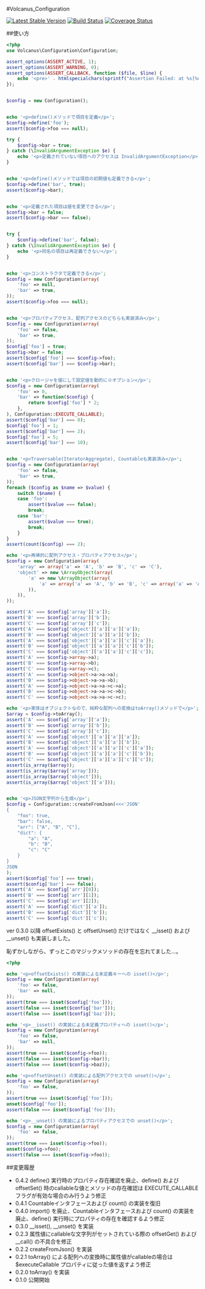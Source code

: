 #Volcanus_Configuration

[![Latest Stable Version](https://poser.pugx.org/volcanus/configuration/v/stable.png)](https://packagist.org/packages/volcanus/configuration)
[![Build Status](https://travis-ci.org/k-holy/volcanus-configuration.png?branch=master)](https://travis-ci.org/k-holy/volcanus-configuration)
[![Coverage Status](https://coveralls.io/repos/k-holy/volcanus-configuration/badge.png?branch=master)](https://coveralls.io/r/k-holy/volcanus-configuration?branch=master)

##使い方

```php
<?php
use Volcanus\Configuration\Configuration;

assert_options(ASSERT_ACTIVE, 1);
assert_options(ASSERT_WARNING, 0);
assert_options(ASSERT_CALLBACK, function ($file, $line) {
    echo '<pre>' . htmlspecialchars(sprintf("Assertion Failed: at %s[%d]\n", $file, $line)) . '</pre>';
});


$config = new Configuration();


echo '<p>define()メソッドで項目を定義</p>';
$config->define('foo');
assert($config->foo === null);

try {
    $config->bar = true;
} catch (\InvalidArgumentException $e) {
    echo '<p>定義されていない項目へのアクセスは InvalidArgumentException</p>';
}


echo '<p>define()メソッドでは項目の初期値も定義できる</p>';
$config->define('bar', true);
assert($config->bar);


echo '<p>定義された項目は値を変更できる</p>';
$config->bar = false;
assert($config->bar === false);


try {
    $config->define('bar', false);
} catch (\InvalidArgumentException $e) {
    echo '<p>同名の項目は再定義できない</p>';
}


echo '<p>コンストラクタで定義できる</p>';
$config = new Configuration(array(
    'foo' => null,
    'bar' => true,
));
assert($config->foo === null);


echo '<p>プロパティアクセス、配列アクセスのどちらも実装済み</p>';
$config = new Configuration(array(
    'foo' => false,
    'bar' => true,
));
$config['foo'] = true;
$config->bar = false;
assert($config['foo'] === $config->foo);
assert($config['bar'] === $config->bar);


echo '<p>クロージャを値にして設定値を動的に※オプション</p>';
$config = new Configuration(array(
    'foo' => 0,
    'bar' => function($config) {
        return $config['foo'] * 2;
    },
), Configuration::EXECUTE_CALLABLE);
assert($config['bar'] === 0);
$config['foo'] = 1;
assert($config['bar'] === 2);
$config['foo'] = 5;
assert($config['bar'] === 10);


echo '<p>Traversable(IteratorAggregate), Countableも実装済み</p>';
$config = new Configuration(array(
    'foo' => false,
    'bar' => true,
));
foreach ($config as $name => $value) {
    switch ($name) {
    case 'foo':
        assert($value === false);
        break;
    case 'bar':
        assert($value === true);
        break;
    }
}
assert(count($config) === 2);

echo '<p>再帰的に配列アクセス・プロパティアクセス</p>';
$config = new Configuration(array(
    'array' => array('a' => 'A', 'b' => 'B', 'c' => 'C'),
    'object' => new \ArrayObject(array(
        'a' => new \ArrayObject(array(
            'a' => array('a' => 'A', 'b' => 'B', 'c' => array('a' => 'A', 'b' => 'B', 'c'=> 'C')),
        )),
    )),
));

assert('A' === $config['array']['a']);
assert('B' === $config['array']['b']);
assert('C' === $config['array']['c']);
assert('A' === $config['object']['a']['a']['a']);
assert('B' === $config['object']['a']['a']['b']);
assert('A' === $config['object']['a']['a']['c']['a']);
assert('B' === $config['object']['a']['a']['c']['b']);
assert('C' === $config['object']['a']['a']['c']['c']);
assert('A' === $config->array->a);
assert('B' === $config->array->b);
assert('C' === $config->array->c);
assert('A' === $config->object->a->a->a);
assert('B' === $config->object->a->a->b);
assert('A' === $config->object->a->a->c->a);
assert('B' === $config->object->a->a->c->b);
assert('C' === $config->object->a->a->c->c);

echo '<p>実体はオブジェクトなので、純粋な配列への変換はtoArray()メソッドで</p>';
$array = $config->toArray();
assert('A' === $config['array']['a']);
assert('B' === $config['array']['b']);
assert('C' === $config['array']['c']);
assert('A' === $config['object']['a']['a']['a']);
assert('B' === $config['object']['a']['a']['b']);
assert('A' === $config['object']['a']['a']['c']['a']);
assert('B' === $config['object']['a']['a']['c']['b']);
assert('C' === $config['object']['a']['a']['c']['c']);
assert(is_array($array));
assert(is_array($array['array']));
assert(is_array($array['object']));
assert(is_array($array['object']['a']));


echo '<p>JSON文字列から生成</p>';
$config = Configuration::createFromJson(<<<'JSON'
{
    "foo": true,
    "bar": false,
    "arr": ["A", "B", "C"],
    "dict": {
        "a": "A",
        "b": "B",
        "c": "C"
    }
}
JSON
);
assert($config['foo'] === true);
assert($config['bar'] === false);
assert('A' === $config['arr'][0]);
assert('B' === $config['arr'][1]);
assert('C' === $config['arr'][2]);
assert('A' === $config['dict']['a']);
assert('B' === $config['dict']['b']);
assert('C' === $config['dict']['c']);
```

ver 0.3.0 以降 offsetExists() と offsetUnset() だけではなく __isset() および __unset() も実装しました。

恥ずかしながら、ずっとこのマジックメソッドの存在を忘れてました…。

```php
<?php

echo '<p>offsetExists() の実装による未定義キーへの isset()</p>';
$config = new Configuration(array(
    'foo' => false,
    'bar' => null,
));
assert(true === isset($config['foo']));
assert(false === isset($config['bar']));
assert(false === isset($config['baz']));

echo '<p>__isset() の実装による未定義プロパティへの isset()</p>';
$config = new Configuration(array(
    'foo' => false,
    'bar' => null,
));
assert(true === isset($config->foo));
assert(false === isset($config->bar));
assert(false === isset($config->baz));

echo '<p>offsetUnset() の実装による配列アクセスでの unset()</p>';
$config = new Configuration(array(
    'foo' => false,
));
assert(true === isset($config['foo']));
unset($config['foo']);
assert(false === isset($config['foo']));

echo '<p>__unset() の実装によるプロパティアクセスでの unset()</p>';
$config = new Configuration(array(
    'foo' => false,
));
assert(true === isset($config->foo));
unset($config->foo);
assert(false === isset($config->foo));
```

##変更履歴

* 0.4.2 define() 実行時のプロパティ存在確認を廃止、define() および offsetSet() 時のcallableな値とメソッドの存在確認は EXECUTE_CALLABLE フラグが有効な場合のみ行うよう修正
* 0.4.1 Countableインタフェースおよび count() の実装を復旧
* 0.4.0 import() を廃止、Countableインタフェースおよび count() の実装を廃止、define() 実行時にプロパティの存在を確認するよう修正
* 0.3.0 __isset(), __unset() を実装
* 0.2.3 属性値にcallableな文字列がセットされている際の offsetGet() および __call() の不具合を修正
* 0.2.2 createFromJson() を実装
* 0.2.1 toArray() による配列への変換時に属性値がcallableの場合は $executeCallable プロパティに従った値を返すよう修正
* 0.2.0 toArray() を実装
* 0.1.0 公開開始

